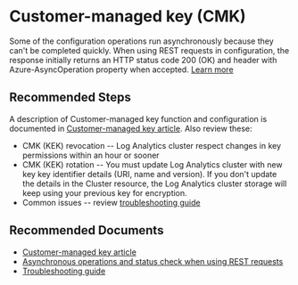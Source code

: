 
<properties
pageTitle="Customer-managed key (CMK)"
description="Customer-managed key (CMK)"
service="microsoft.operationalinsights"
resource="workspaces"
articleId="operationalinsights_customer_managed_key_(cmk)"
symptomID=""
infoBubbleText=""
authors="yossiy"
ms.author="yossiy"
displayorder=""
selfHelpType="generic"
supportTopicIds="32745440"
resourceTags=""
productPesIds="15725"
cloudEnvironments="Public, Fairfax, Mooncake, usnat, ussec"
ownershipId="AzureMonitoring_LogAnalytics"
/>

# Customer-managed key (CMK)

Some of the configuration operations run asynchronously because they can't be completed quickly. When using REST requests in configuration, the response initially returns an HTTP status code 200 (OK) and header with Azure-AsyncOperation property when accepted. [Learn more](https://docs.microsoft.com/azure/azure-monitor/platform/customer-managed-keys#asynchronous-operations-and-status-check)

## **Recommended Steps**

A description of Customer-managed key function and configuration is documented in [Customer-managed key article](https://docs.microsoft.com/azure/azure-monitor/platform/customer-managed-keys). Also review these:
* CMK (KEK) revocation -- Log Analytics cluster respect changes in key permissions within an hour or sooner
* CMK (KEK) rotation -- You must update Log Analytics cluster with new key key identifier details (URI, name and version). If you don't update the details in the Cluster resource, the Log Analytics cluster storage will keep using your previous key for encryption.
* Common issues -- review [troubleshooting guide](https://docs.microsoft.com/azure/azure-monitor/platform/customer-managed-keys#troubleshooting)<br>

## **Recommended Documents**

* [Customer-managed key article](https://docs.microsoft.com/azure/azure-monitor/platform/customer-managed-keys)
* [Asynchronous operations and status check when using REST requests](https://docs.microsoft.com/azure/azure-monitor/platform/customer-managed-keys#asynchronous-operations-and-status-check)
* [Troubleshooting guide](https://docs.microsoft.com/azure/azure-monitor/platform/customer-managed-keys#troubleshooting)<br>